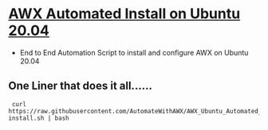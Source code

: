 # <u> AWX Automated Install on Ubuntu 20.04 </u>

- End to End Automation Script to install and configure AWX on Ubuntu 20.04

## One Liner that does it all...... 

     curl https://raw.githubusercontent.com/AutomateWithAWX/AWX_Ubuntu_Automated_Install/main/awx-install.sh | bash
